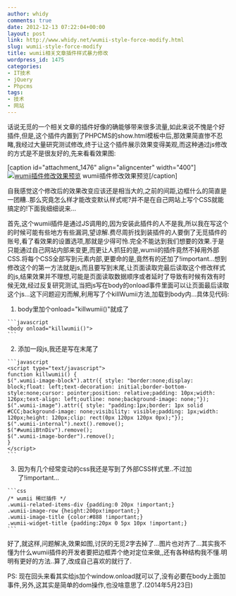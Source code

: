 ```yaml
---
author: whidy
comments: true
date: 2012-12-13 07:22:04+00:00
layout: post
link: http://www.whidy.net/wumii-style-force-modify.html
slug: wumii-style-force-modify
title: wumii相关文章插件样式暴力修改
wordpress_id: 1475
categories:
- IT技术
- jQuery
- Phpcms
tags:
- 技术
- 网站
---
```


话说无觅的一个相关文章的插件好像的确能够带来很多流量,如此来说不愧是个好插件,但是,这个插件内置到了PHPCMS的show.html模板中后,那效果简直惨不忍睹,我经过大量研究测试修改,终于让这个插件展示效果变得美观,而这种通过js修改的方式是不是很友好的,先来看看效果图:

[caption id="attachment_1476" align="aligncenter" width="400"][![wumii插件修改效果预览](http://www.whidy.net/wp-content/uploads/2012/12/killWumii-400x294.jpg)](http://www.whidy.net/wp-content/uploads/2012/12/killWumii.jpg) wumii插件修改效果预览[/caption]

<!-- more -->自我感觉这个修改后的效果改变应该还是相当大的,之前的间距,边框什么的简直是一团糟..那么究竟怎么样才能改变默认样式呢?并不是在自己网站上写个CSS就能搞定的!下面我细细说来...

首先,这个wumii插件是通过JS调用的,因为安装此插件的人不是我,所以我在写这个的时候可能有些地方有些漏洞,望谅解.费尽周折找到装插件的人要倒了无觅插件的账号,看了看效果的设置选项,那就是少得可怜.完全不能达到我们想要的效果.于是只能通过自己网站内部来变更,而更让人抓狂的是,wumii的插件竟然不掉用外部CSS.将每个CSS全部写到元素内部,更要命的是,竟然有的还加了!important...想到修改这个的第一方法就是js,而且要写到末尾,让页面读取完最后读取这个修改样式的js,结果效果并不理想,可能是页面读取数据顺序或者延时了导致有时候有效有时候无效,经过反复研究测试,当把js写在body的onload事件里面可以让页面最后读取这个js...这下问题迎刃而解,利用写了个killWumii方法,加载到body内...具体见代码:



  
  1. body里加个onload="killwumii()"就成了


    
    ```javascript
    <body onload="killwumii()">
    ```





  
  2. 添加一段js,我还是写在末尾了


    
    ```javascript
    <script type="text/javascript">
    function killwumii() {
    $(".wumii-image-block").attr({ style: "border:none;display: block;float: left;text-decoration: initial;border-bottom-style:none;cursor: pointer;position: relative;padding: 10px;width: 126px;text-align: left;outline: none;background-image: none;"});
    $(".wumii-image").attr({ style: "padding:1px;border: 1px solid #CCC;background-image: none;visibility: visible;padding: 1px;width: 120px;height: 120px;clip: rect(0px 120px 120px 0px);"});
    $(".wumii-internal").next().remove();
    $("#wumiiBtnDiv").remove();
    $(".wumii-image-border").remove();
    }
    </script>
    ```





  
  3. 因为有几个经常变动的css我还是写到了外部CSS样式里..不过加了!important...


    
    ```css
    /* wumii 稀烂插件 */
    .wumii-related-items-div {padding:0 20px !important;}
    .wumii-image-row {height:200px!important;}
    .wumii-image-title {color:#888 !important;}
    .wumii-widget-title {padding:20px 0 5px 10px !important;}
    ```






好了,就这样,问题解决,效果如图,讨厌的无觅2字去掉了...图片也对齐了...其实我不懂为什么wumii插件的开发者要把边框弄个绝对定位来做,,还有各种结构我不懂.明明有更好的方法..算了,改成自己喜欢的就行了.

PS: 现在回头来看其实给js加个window.onload就可以了,没有必要在body上面加事件,另外,这其实是简单的dom操作,也没啥意思了.(2014年5月23日)
